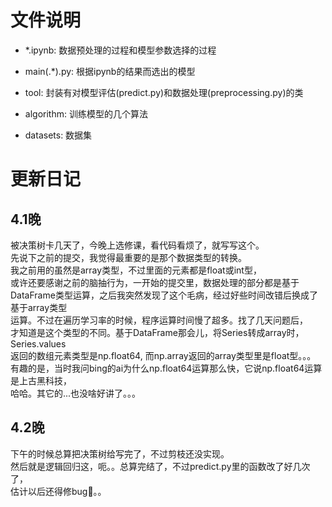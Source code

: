 # 文件说明

- *.ipynb: 数据预处理的过程和模型参数选择的过程

- main(.*).py: 根据ipynb的结果而选出的模型

- tool: 封装有对模型评估(predict.py)和数据处理(preprocessing.py)的类

- algorithm: 训练模型的几个算法

- datasets: 数据集

# 更新日记

## 4.1晚

被决策树卡几天了，今晚上选修课，看代码看烦了，就写写这个。<br>
先说下之前的提交，我觉得最重要的是那个数据类型的转换。<br>
我之前用的虽然是array类型，不过里面的元素都是float或int型，<br>
或许还要感谢之前的脑抽行为，一开始的提交里，数据处理的部分都是基于<br>
DataFrame类型运算，之后我突然发现了这个毛病，经过好些时间改错后换成了基于array类型<br>
运算。不过在遍历学习率的时候，程序运算时间慢了超多。找了几天问题后，<br>
才知道是这个类型的不同。基于DataFrame那会儿，将Series转成array时，Series.values<br>
返回的数组元素类型是np.float64, 而np.array返回的array类型里是float型。。。<br>
有趣的是，当时我问bing的ai为什么np.float64运算那么快，它说np.float64运算是上古黑科技，<br>
哈哈。其它的...也没啥好讲了。。。

## 4.2晚

下午的时候总算把决策树给写完了，不过剪枝还没实现。<br>
然后就是逻辑回归这，呃。。总算完结了，不过predict.py里的函数改了好几次了，<br>估计以后还得修bug🐛。。

